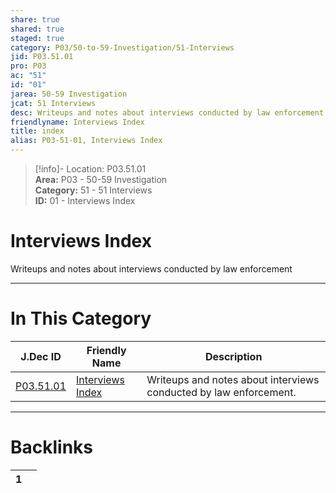 ```yaml
---  
share: true  
shared: true  
staged: true  
category: P03/50-to-59-Investigation/51-Interviews  
jid: P03.51.01  
pro: P03  
ac: "51"  
id: "01"  
jarea: 50-59 Investigation  
jcat: 51 Interviews  
desc: Writeups and notes about interviews conducted by law enforcement.  
friendlyname: Interviews Index  
title: index  
alias: P03-51-01, Interviews Index  
---  
```

  
>[!info]- Location: P03.51.01  
>**Area:** P03 - 50-59 Investigation  
>**Category:** 51 - 51 Interviews  
>**ID:** 01 - Interviews Index  
  
# Interviews Index  
  
Writeups and notes about interviews conducted by law enforcement  
   
  
  
---  
# In This Category  
  
| J.Dec ID                                                                               | Friendly Name                                                                                 | Description                                                       |  
| -------------------------------------------------------------------------------------- | --------------------------------------------------------------------------------------------- | ----------------------------------------------------------------- |  
| [P03.51.01](index.md) | [Interviews Index](index.md) | Writeups and notes about interviews conducted by law enforcement. |  
  
  
---  
# Backlinks  
<div><table class="dataview table-view-table"><thead class="table-view-thead"><tr class="table-view-tr-header"><th class="table-view-th"><span></span><span class="dataview small-text">1</span></th><th class="table-view-th"><span></span></th></tr></thead><tbody class="table-view-tbody"></tbody></table></div>